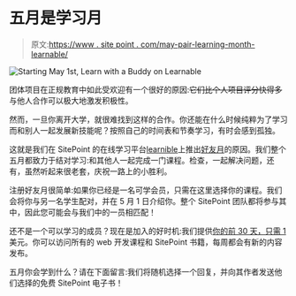 # 五月是学习月

> 原文:[https://www . site point . com/may-pair-learning-month-learnable/](https://www.sitepoint.com/may-pair-learning-month-learnable/)

![Starting May 1st, Learn with a Buddy on Learnable](../Images/2bd1bbcf96963559471d56619557ebaa.png)

团体项目在正规教育中如此受欢迎有一个很好的原因:~~它们比个人项目评分快得多~~与他人合作可以极大地激发积极性。

然而，一旦你离开大学，就很难找到这样的合作。你还能在什么时候纯粹为了学习而和别人一起发展新技能呢？按照自己的时间表和节奏学习，有时会感到孤独。

这就是我们在 SitePoint 的在线学习平台[learnible](https://learnable.com)上推出[好友月](https://learnable.com/buddy-month)的原因。我们整个五月都致力于结对学习:和其他人一起完成一门课程。检查，一起解决问题，还有，虽然听起来很老套，庆祝一路上的小胜利。

注册好友月很简单:如果你已经是一名可学会员，只需在这里选择你的课程。我们会将你与另一名学生配对，并在 5 月 1 日介绍你。整个 SitePoint 团队都将参与其中，因此您可能会与我们中的一员相匹配！

还不是一个可以学习的成员？现在是加入的好时机:我们提供[你的前 30 天，只需 1](https://learnable.com/join/344/account) 美元。你可以访问所有的 web 开发课程和 SitePoint 书籍，每周都会有新的内容发布。

五月你会学到什么？请在下面留言:我们将随机选择一个回复，并向其作者发送他们选择的免费 SitePoint 电子书！